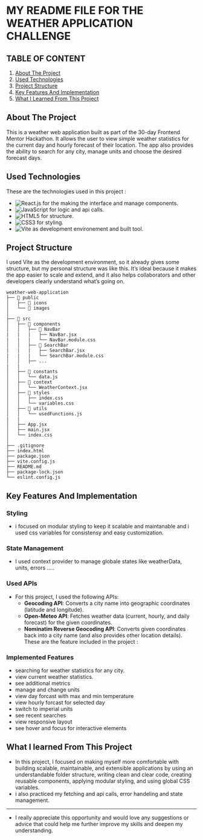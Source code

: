 # MY README FILE FOR THE WEATHER APPLICATION CHALLENGE

## TABLE OF CONTENT

  <ol>
    <li>
      <a href="#about-the-project"> About The Project</a>
    </li>
     <li>
     <a href="#used-technologies">Used Technologies</a>
    </li>
     <li>
     <a href="#project-structure">Project Structure</a>
    </li>
     <li>
      <a href="#key-features-and-implementation">Key Features And Implementation</a>
    </li>
       <li>
     <a href="#what-i-learned-from-this-project">What I Learned From This Project</a>
    </li>
  </ol>


## About The Project
This is a weather web application built as part of the 30-day Frontend Mentor Hackathon.
It allows the user to view simple weather statistics for the current day and hourly forecast of their location.
The app also provides the ability to search for any city, manage units and choose the desired forecast days.


## Used Technologies
These are the technologies used in this project :

* ![React.js](https://img.shields.io/badge/React-20232A?style=for-the-badge&logo=react&logoColor=61DAFB)  for the making the interface and manage components.
* ![JavaScript](https://img.shields.io/badge/JavaScript-323330?style=for-the-badge&logo=javascript&logoColor=F7DF1E)  for logic and api calls.
* ![HTML5](https://img.shields.io/badge/HTML5-E34F26?style=for-the-badge&logo=html5&logoColor=white)  for structure.
* ![CSS3](https://img.shields.io/badge/CSS3-1572B6?style=for-the-badge&logo=css3&logoColor=white)  for styling.
* ![Vite](https://img.shields.io/badge/Vite-646CFF?style=for-the-badge&logo=vite&logoColor=FFD62E)  as development environement and built tool.
 

## Project Structure
I used Vite as the development environment, so it already gives some structure, but my personal structure was like this. It’s ideal because it makes the app easier to scale and extend, and it also helps collaborators and other developers clearly understand what’s going on.
```
weather-web-application
├── 📂 public
│   ├── 📂 icons
│   └── 📂 images
│
├── 📂 src
│   ├── 📂 components
│   │   ├── 📂 NavBar
|   |   |   ├── NavBar.jsx
|   |   |   └── NavBar.module.css
│   │   ├── 📂 SearchBar
|   |   |   ├── SearchBar.jsx
|   |   |   └── SearchBar.module.css
│   │   ├── ...
|   |
│   ├── 📂 constants
│   │   └── data.js
│   ├── 📂 context
│   │   └── WeatherContext.jsx
│   ├── 📂 styles
│   │   ├── index.css
│   │   └── variables.css
│   ├── 📂 utils
│   │   └── usedFunctions.js
|   |
│   ├── App.jsx
│   ├── main.jsx
│   └── index.css
│
├── .gitignore
├── index.html
├── package.json
├── vite.config.js
├── README.md
├── package-lock.json
└── eslint.config.js
```

## Key Features And Implementation
### Styling
- i focused on modular styling to keep it scalable and maintanable and i used css variables for consistensy and easy customization.
### State Management
- I used context provider to manage globale states like weatherData, units, errors .....
### Used APIs
- For this project, I used the following APIs:
  - **Geocoding API**: Converts a city name into geographic coordinates (latitude and longitude).
  - **Open-Meteo API**: Fetches weather data (current, hourly, and daily forecast) for the given coordinates.
  - **Nominatim Reverse Geocoding API**: Converts given coordinates back into a city name (and also provides other location details).
These are the feature included in the project :

### Implemented Features
<ul>
  <li>searching for weather statistics for any city.</li>
  <li>view current weather statistics.</li>
  <li>see additional metrics</li>
  <li>manage and change units</li>
  <li>view  day forcast with max and min temperature</li>
  <li>view hourly forcast for selected day</li>
  <li>switch to imperial units</li>
  <li>see recent searches</li>
  <li>view responsive layout</li>
  <li>see hover and focus for interactive elements</li>
</ul>


## What I learned From This Project
- In this project, I focused on making myself more comfortable with building scalable, maintainable, and extensible applications by using an understandable folder structure, writing clean and clear code, creating reusable components, applying modular styling, and using global CSS variables.
- i also practiced my fetching and api calls, error handeling and state management.

---
- I really appreciate this opportunity and would love any suggestions or advice that could help me further improve my skills and deepen my understanding.







